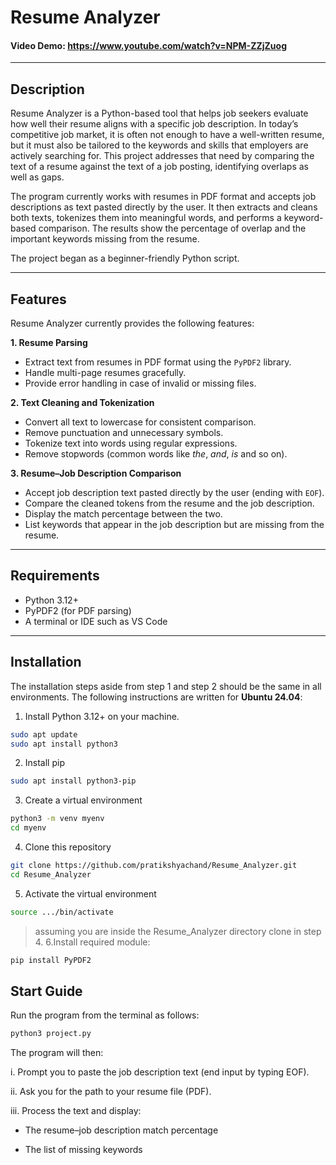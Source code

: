# Resume Analyzer  

#### Video Demo: <https://www.youtube.com/watch?v=NPM-ZZjZuog>  

---

## Description  

Resume Analyzer is a Python-based tool that helps job seekers evaluate how well their resume aligns with a specific job description. In today’s competitive job market, it is often not enough to have a well-written resume, but it must also be tailored to the keywords and skills that employers are actively searching for. This project addresses that need by comparing the text of a resume against the text of a job posting, identifying overlaps as well as gaps.  

The program currently works with resumes in PDF format and accepts job descriptions as text pasted directly by the user. It then extracts and cleans both texts, tokenizes them into meaningful words, and performs a keyword-based comparison. The results show the percentage of overlap and the important keywords missing from the resume.  

The project began as a beginner-friendly Python script.

---

## Features  

Resume Analyzer currently provides the following features:  

**1. Resume Parsing**  
- Extract text from resumes in PDF format using the `PyPDF2` library.  
- Handle multi-page resumes gracefully.  
- Provide error handling in case of invalid or missing files.  

**2. Text Cleaning and Tokenization**  
- Convert all text to lowercase for consistent comparison.  
- Remove punctuation and unnecessary symbols.  
- Tokenize text into words using regular expressions.  
- Remove stopwords (common words like *the*, *and*, *is* and so on).  

**3. Resume–Job Description Comparison**  
- Accept job description text pasted directly by the user (ending with `EOF`).  
- Compare the cleaned tokens from the resume and the job description.  
- Display the match percentage between the two.  
- List keywords that appear in the job description but are missing from the resume.  

---

## Requirements  

- Python 3.12+  
- PyPDF2 (for PDF parsing)  
- A terminal or IDE such as VS Code  

---

## Installation  

The installation steps aside from step 1 and step 2 should be the same in all environments. The following instructions are written for **Ubuntu 24.04**:  

1. Install Python 3.12+ on your machine.  
```bash
sudo apt update
sudo apt install python3
``` 
2. Install pip
```bash
sudo apt install python3-pip
```
3. Create a virtual environment
```bash
python3 -m venv myenv
cd myenv
```
4. Clone this repository
```bash
git clone https://github.com/pratikshyachand/Resume_Analyzer.git
cd Resume_Analyzer
```
5. Activate the virtual environment
```bash
source .../bin/activate
```
>assuming you are inside the Resume_Analyzer directory clone in step 4.
6.Install required module:
```bash
pip install PyPDF2
```
## Start Guide
Run the program from the terminal as follows:
```bash
python3 project.py
```
The program will then:

i. Prompt you to paste the job description text (end input by typing EOF).

ii. Ask you for the path to your resume file (PDF).

iii. Process the text and display:

- The resume–job description match percentage

- The list of missing keywords
